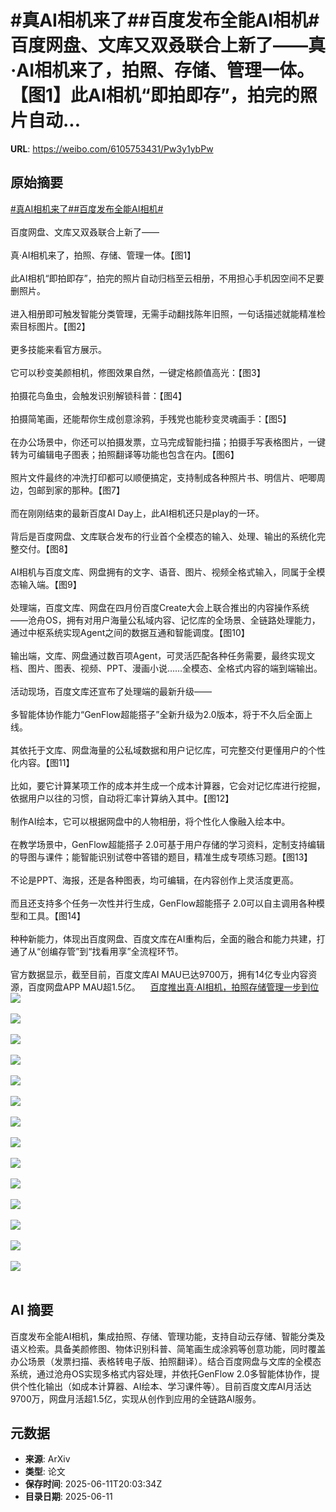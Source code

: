 # #真AI相机来了##百度发布全能AI相机#百度网盘、文库又双叒联合上新了——真·AI相机来了，拍照、存储、管理一体。【图1】此AI相机“即拍即存”，拍完的照片自动...

**URL**: https://weibo.com/6105753431/Pw3y1ybPw

## 原始摘要

<a href="https://m.weibo.cn/search?containerid=231522type%3D1%26t%3D10%26q%3D%23%E7%9C%9FAI%E7%9B%B8%E6%9C%BA%E6%9D%A5%E4%BA%86%23&amp;extparam=%23%E7%9C%9FAI%E7%9B%B8%E6%9C%BA%E6%9D%A5%E4%BA%86%23" data-hide=""><span class="surl-text">#真AI相机来了#</span></a><a href="https://m.weibo.cn/search?containerid=231522type%3D1%26t%3D10%26q%3D%23%E7%99%BE%E5%BA%A6%E5%8F%91%E5%B8%83%E5%85%A8%E8%83%BDAI%E7%9B%B8%E6%9C%BA%23&amp;extparam=%23%E7%99%BE%E5%BA%A6%E5%8F%91%E5%B8%83%E5%85%A8%E8%83%BDAI%E7%9B%B8%E6%9C%BA%23" data-hide=""><span class="surl-text">#百度发布全能AI相机#</span></a><br><br>百度网盘、文库又双叒联合上新了——<br><br>真·AI相机来了，拍照、存储、管理一体。【图1】<br><br>此AI相机“即拍即存”，拍完的照片自动归档至云相册，不用担心手机因空间不足要删照片。<br><br>进入相册即可触发智能分类管理，无需手动翻找陈年旧照，一句话描述就能精准检索目标图片。【图2】<br><br>更多技能来看官方展示。<br><br>它可以秒变美颜相机，修图效果自然，一键定格颜值高光：【图3】<br><br>拍摄花鸟鱼虫，会触发识别解锁科普：【图4】<br><br>拍摄简笔画，还能帮你生成创意涂鸦，手残党也能秒变灵魂画手：【图5】<br><br>在办公场景中，你还可以拍摄发票，立马完成智能扫描；拍摄手写表格图片，一键转为可编辑电子图表；拍照翻译等功能也包含在内。【图6】<br><br>照片文件最终的冲洗打印都可以顺便搞定，支持制成各种照片书、明信片、吧唧周边，包邮到家的那种。【图7】<br><br>而在刚刚结束的最新百度AI Day上，此AI相机还只是play的一环。<br><br>背后是百度网盘、文库联合发布的行业首个全模态的输入、处理、输出的系统化完整交付。【图8】<br><br>AI相机与百度文库、网盘拥有的文字、语音、图片、视频全格式输入，同属于全模态输入端。【图9】<br><br>处理端，百度文库、网盘在四月份百度Create大会上联合推出的内容操作系统——沧舟OS，拥有对用户海量公私域内容、记忆库的全场景、全链路处理能力，通过中枢系统实现Agent之间的数据互通和智能调度。【图10】<br><br>输出端，文库、网盘通过数百项Agent，可灵活匹配各种任务需要，最终实现文档、图片、图表、视频、PPT、漫画小说……全模态、全格式内容的端到端输出。<br><br>活动现场，百度文库还宣布了处理端的最新升级——<br><br>多智能体协作能力“GenFlow超能搭子”全新升级为2.0版本，将于不久后全面上线。<br><br>其依托于文库、网盘海量的公私域数据和用户记忆库，可完整交付更懂用户的个性化内容。【图11】<br><br>比如，要它计算某项工作的成本并生成一个成本计算器，它会对记忆库进行挖掘，依据用户以往的习惯，自动将汇率计算纳入其中。【图12】<br><br>制作AI绘本，它可以根据网盘中的人物相册，将个性化人像融入绘本中。<br><br>在教学场景中，GenFlow超能搭子 2.0可基于用户存储的学习资料，定制支持编辑的导图与课件；能智能识别试卷中答错的题目，精准生成专项练习题。【图13】<br><br>不论是PPT、海报，还是各种图表，均可编辑，在内容创作上灵活度更高。<br><br>而且还支持多个任务一次性并行生成，GenFlow超能搭子 2.0可以自主调用各种模型和工具。【图14】<br><br>种种新能力，体现出百度网盘、百度文库在AI重构后，全面的融合和能力共建，打通了从“创编存管”到“找看用享”全流程环节。<br><br>官方数据显示，截至目前，百度文库AI MAU已达9700万，拥有14亿专业内容资源，百度网盘APP MAU超1.5亿。<a href="https://weibo.cn/sinaurl?u=https%3A%2F%2Fmp.weixin.qq.com%2Fs%2FmQQ53w4QIyRgCDtGT74uMw" data-hide=""><span class="url-icon"><img style="width: 1rem;height: 1rem" src="https://h5.sinaimg.cn/upload/2015/09/25/3/timeline_card_small_web_default.png" referrerpolicy="no-referrer"></span><span class="surl-text">百度推出真·AI相机，拍照存储管理一步到位</span></a><img style="" src="https://tvax2.sinaimg.cn/large/006Fd7o3gy1i2biika6s4j30zk0k0wui.jpg" referrerpolicy="no-referrer"><br><br><img style="" src="https://tvax4.sinaimg.cn/large/006Fd7o3gy1i2biig3aflg30c90oj7kl.gif" referrerpolicy="no-referrer"><br><br><img style="" src="https://tvax1.sinaimg.cn/large/006Fd7o3gy1i2biiiwsmyg30c90odx1g.gif" referrerpolicy="no-referrer"><br><br><img style="" src="https://tvax2.sinaimg.cn/large/006Fd7o3gy1i2biikhfxqj30zk0k0nlc.jpg" referrerpolicy="no-referrer"><br><br><img style="" src="https://tvax4.sinaimg.cn/large/006Fd7o3gy1i2biikek3qj30zk0k0nia.jpg" referrerpolicy="no-referrer"><br><br><img style="" src="https://tvax4.sinaimg.cn/large/006Fd7o3gy1i2biikci47j30zk0k0x1w.jpg" referrerpolicy="no-referrer"><br><br><img style="" src="https://tvax2.sinaimg.cn/large/006Fd7o3gy1i2biijjjqdj30k00tuwup.jpg" referrerpolicy="no-referrer"><br><br><img style="" src="https://tvax2.sinaimg.cn/large/006Fd7o3gy1i2biikgqe1j30zk0k0e3t.jpg" referrerpolicy="no-referrer"><br><br><img style="" src="https://tvax1.sinaimg.cn/large/006Fd7o3gy1i2biiisux4j30zk0fkqep.jpg" referrerpolicy="no-referrer"><br><br><img style="" src="https://tvax2.sinaimg.cn/large/006Fd7o3gy1i2biijlgv0j30tz0k0hb6.jpg" referrerpolicy="no-referrer"><br><br><img style="" src="https://tvax3.sinaimg.cn/large/006Fd7o3gy1i2biikgkcjj30zk0k04j9.jpg" referrerpolicy="no-referrer"><br><br><img style="" src="https://tvax4.sinaimg.cn/large/006Fd7o3gy1i2biikigs0j30zk0k0h5f.jpg" referrerpolicy="no-referrer"><br><br><img style="" src="https://tvax2.sinaimg.cn/large/006Fd7o3gy1i2biikhf5cj30zk0k0wz0.jpg" referrerpolicy="no-referrer"><br><br><img style="" src="https://tvax3.sinaimg.cn/large/006Fd7o3gy1i2biijg5swj30tp0k0aye.jpg" referrerpolicy="no-referrer"><br><br>

## AI 摘要

百度发布全能AI相机，集成拍照、存储、管理功能，支持自动云存储、智能分类及语义检索。具备美颜修图、物体识别科普、简笔画生成涂鸦等创意功能，同时覆盖办公场景（发票扫描、表格转电子版、拍照翻译）。结合百度网盘与文库的全模态系统，通过沧舟OS实现多格式内容处理，并依托GenFlow 2.0多智能体协作，提供个性化输出（如成本计算器、AI绘本、学习课件等）。目前百度文库AI月活达9700万，网盘月活超1.5亿，实现从创作到应用的全链路AI服务。

## 元数据

- **来源**: ArXiv
- **类型**: 论文
- **保存时间**: 2025-06-11T20:03:34Z
- **目录日期**: 2025-06-11
